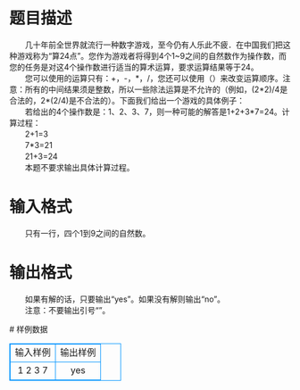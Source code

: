 # 

 
 # 题目描述 
<p>
　　几十年前全世界就流行一种数字游戏，至今仍有人乐此不疲．在中国我们把这种游戏称为“算24点”。您作为游戏者将得到4个1~9之间的自然数作为操作数，而您的任务是对这4个操作数进行适当的算术运算，要求运算结果等于24。<br>　　您可以使用的运算只有：+，-，*，/，您还可以使用（）来改变运算顺序。注意：所有的中间结果须是整数，所以一些除法运算是不允许的（例如，(2*2)/4是合法的，2*(2/4)是不合法的）。下面我们给出一个游戏的具体例子：<br>　　若给出的4个操作数是：1、2、3、7，则一种可能的解答是1+2+3*7=24。计算过程：<br>　　2+1=3<br>　　7*3=21<br>　　21+3=24<br>　　本题不要求输出具体计算过程。<br></p> 

 
 # 输入格式 
<p>
　　只有一行，四个1到9之间的自然数。</p> 

 
 # 输出格式 
<p>
　　如果有解的话，只要输出“yes”。如果没有解则输出“no”。<br>　　注意：不要输出引号“”。<br></p> 
# 样例数据
<style>
        table,table tr th, table tr td { border:1px solid #0094ff; }
        table { width: 200px; min-height: 25px; line-height: 25px; text-align: center; border-collapse: collapse;}   
    </style>
<table>
	<tr>
		<td>输入样例</td>
		<td>输出样例</td>
	</tr>
<tr><td>1 2 3 7</td><td>yes</td></tr></table>
